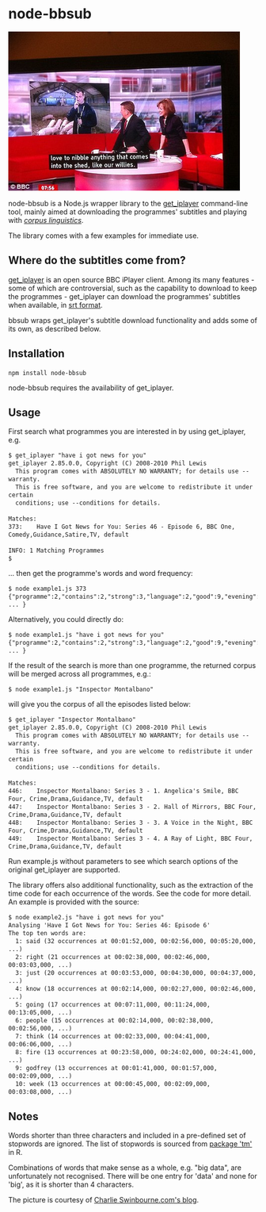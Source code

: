 # node-bbsub

![love to nibble anything that comes into the shed, like our willies.](loveToNibble.jpg)

node-bbsub is a Node.js wrapper library to the [get_iplayer](http://www.infradead.org/get_iplayer/html/get_iplayer.html) command-line tool, mainly aimed at downloading the programmes' subtitles and playing with [_corpus linguistics_](http://en.wikipedia.org/wiki/Corpus_linguistics).

The library comes with a few examples for immediate use. 

## Where do the subtitles come from?

[get_iplayer](http://www.infradead.org/get_iplayer/html/get_iplayer.html) is an open source BBC iPlayer client. Among its many features - some of which are controversial, such as the capability to download to keep the programmes - get_iplayer can download the programmes' subtitles when available, in [srt format](http://en.wikipedia.org/wiki/.srt#SubRip_text_file_format).

bbsub wraps get_iplayer's subtitle download functionality and adds some of its own, as described below. 

## Installation

	npm install node-bbsub

node-bbsub requires the availability of get_iplayer.

## Usage

First search what programmes you are interested in by using get_iplayer, e.g.

	$ get_iplayer "have i got news for you"
	get_iplayer 2.85.0.0, Copyright (C) 2008-2010 Phil Lewis
	  This program comes with ABSOLUTELY NO WARRANTY; for details use --warranty.
	  This is free software, and you are welcome to redistribute it under certain
	  conditions; use --conditions for details.

	Matches:
	373:	Have I Got News for You: Series 46 - Episode 6, BBC One, Comedy,Guidance,Satire,TV, default

	INFO: 1 Matching Programmes
	$ 

... then get the programme's words and word frequency:

	$ node example1.js 373
	{"programme":2,"contains":2,"strong":3,"language":2,"good":9,"evening":1,"welcome":3,"news":8,"alexander":2,"armstrong":1, ... }

Alternatively, you could directly do:

	$ node example1.js "have i got news for you"
	{"programme":2,"contains":2,"strong":3,"language":2,"good":9,"evening":1,"welcome":3,"news":8,"alexander":2,"armstrong":1, ... }

If the result of the search is more than one programme, the returned corpus will be merged across all programmes, e.g.: 

	$ node example1.js "Inspector Montalbano" 

will give you the corpus of all the episodes listed below:

	$ get_iplayer "Inspector Montalbano"
	get_iplayer 2.85.0.0, Copyright (C) 2008-2010 Phil Lewis
	  This program comes with ABSOLUTELY NO WARRANTY; for details use --warranty.
	  This is free software, and you are welcome to redistribute it under certain
	  conditions; use --conditions for details.

	Matches:
	446:	Inspector Montalbano: Series 3 - 1. Angelica's Smile, BBC Four, Crime,Drama,Guidance,TV, default
	447:	Inspector Montalbano: Series 3 - 2. Hall of Mirrors, BBC Four, Crime,Drama,Guidance,TV, default
	448:	Inspector Montalbano: Series 3 - 3. A Voice in the Night, BBC Four, Crime,Drama,Guidance,TV, default
	449:	Inspector Montalbano: Series 3 - 4. A Ray of Light, BBC Four, Crime,Drama,Guidance,TV, default

Run example.js without parameters to see which search options of the original get_iplayer are supported.

The library offers also additional functionality, such as the extraction of the time code for each occurrence of the words. See the code for more detail. An example is provided with the source:

	$ node example2.js "have i got news for you"
	Analysing 'Have I Got News for You: Series 46: Episode 6'
	The top ten words are:
	  1: said (32 occurrences at 00:01:52,000, 00:02:56,000, 00:05:20,000, ...)
	  2: right (21 occurrences at 00:02:38,000, 00:02:46,000, 00:03:03,000, ...)
	  3: just (20 occurrences at 00:03:53,000, 00:04:30,000, 00:04:37,000, ...)
	  4: know (18 occurrences at 00:02:14,000, 00:02:27,000, 00:02:46,000, ...)
	  5: going (17 occurrences at 00:07:11,000, 00:11:24,000, 00:13:05,000, ...)
	  6: people (15 occurrences at 00:02:14,000, 00:02:38,000, 00:02:56,000, ...)
	  7: think (14 occurrences at 00:02:33,000, 00:04:41,000, 00:06:06,000, ...)
	  8: fire (13 occurrences at 00:23:58,000, 00:24:02,000, 00:24:41,000, ...)
	  9: godfrey (13 occurrences at 00:01:41,000, 00:01:57,000, 00:02:09,000, ...)
	  10: week (13 occurrences at 00:00:45,000, 00:02:09,000, 00:03:08,000, ...)

## Notes
Words shorter than three characters and included in a pre-defined set of stopwords are ignored. The list of stopwords is sourced from [package 'tm'](http://cran.r-project.org/web/packages/tm/index.html) in R. 

Combinations of words that make sense as a whole, e.g. "big data", are unfortunately not recognised. There will be one entry for 'data' and none for 'big', as it is shorter than 4 characters.

The picture is courtesy of [Charlie Swinbourne.com's blog](http://charlieswinbourne.com/2011/10/18/attacking-the-bbc-on-live-subtitles-doesnt-do-deaf-people-any-favours/).